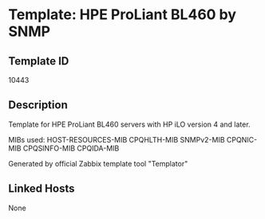 # Template: HPE ProLiant BL460 by SNMP

## Template ID
10443

## Description
Template for HPE ProLiant BL460 servers with HP iLO version 4 and later.

MIBs used:
HOST-RESOURCES-MIB
CPQHLTH-MIB
SNMPv2-MIB
CPQNIC-MIB
CPQSINFO-MIB
CPQIDA-MIB

Generated by official Zabbix template tool "Templator"

## Linked Hosts
None

